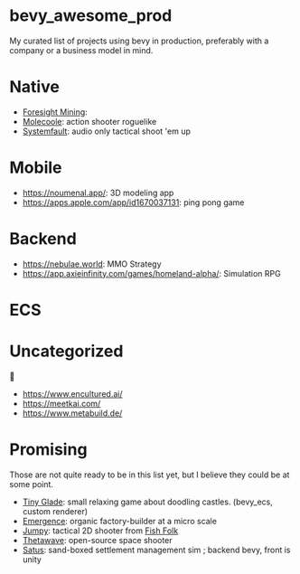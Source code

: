 # bevy_awesome_prod
My curated list of projects using bevy in production, preferably with a company or a business model in mind.

# Native
- [Foresight Mining](https://www.foresightmining.com/): 
- [Molecoole](https://store.steampowered.com/app/1792170/Molecoole/): action shooter roguelike
- [Systemfault](https://www.lightsout.games/systemfault): audio only tactical shoot 'em up

# Mobile
- https://noumenal.app/: 3D modeling app
- https://apps.apple.com/app/id1670037131: ping pong game

# Backend
- https://nebulae.world: MMO Strategy
- https://app.axieinfinity.com/games/homeland-alpha/: Simulation RPG

# ECS

# Uncategorized
:shrug:
- https://www.encultured.ai/
- https://meetkai.com/
- https://www.metabuild.de/

# Promising
Those are not quite ready to be in this list yet, but I believe they could be at some point.

- [Tiny Glade](https://store.steampowered.com/app/2198150/Tiny_Glade/): small relaxing game about doodling castles. (bevy_ecs, custom renderer) 
- [Emergence](https://github.com/leafwing-studios/emergence): organic factory-builder at a micro scale
- [Jumpy](https://fishfolk.org/games/jumpy/): tactical 2D shooter from [Fish Folk](https://fishfolk.org/)
- [Thetawave](https://metalmancy.itch.io/thetawave): open-source space shooter
- [Satus](https://www.re3studios.com/): sand-boxed settlement management sim ; backend bevy, front is unity 
